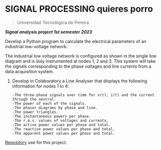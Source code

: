 # SIGNAL PROCESSING     quieres porro
> Universidad Tecnológica de Pereira

***Signal analysis project 1st semester 2023***

Develop a Python program to calculate the electrical parameters of an industrial low-voltage network.

The industrial low voltage network is configured as shown in the single line diagram and is duly instrumented at nodes 1, 2 and 3. This system will take the signals corresponding to the phase voltages and line currents from a data acquisition system.

1. Develop in Colaboratory a Line Analyser that displays the following information for nodes 1 to 4:

    ```
    -The three-phase signals over time for v(t), i(t) and the current through the neutral.
    -The power of each of the signals.
    -The phasor diagrams by phase and line. 
    -The power triangles. 
    -The instantaneous powers per phase. 
    -The r.m.s. values of voltages and currents. 
    -The active power values per phase and total. 
    -The reactive power values per phase and total. 
    -The apparent power values per phase and total.
    ```

[Repository](https://raw.githubusercontent.com/JulianDPastrana/signal_analysis/main/seniales_sep.py) use for this project.